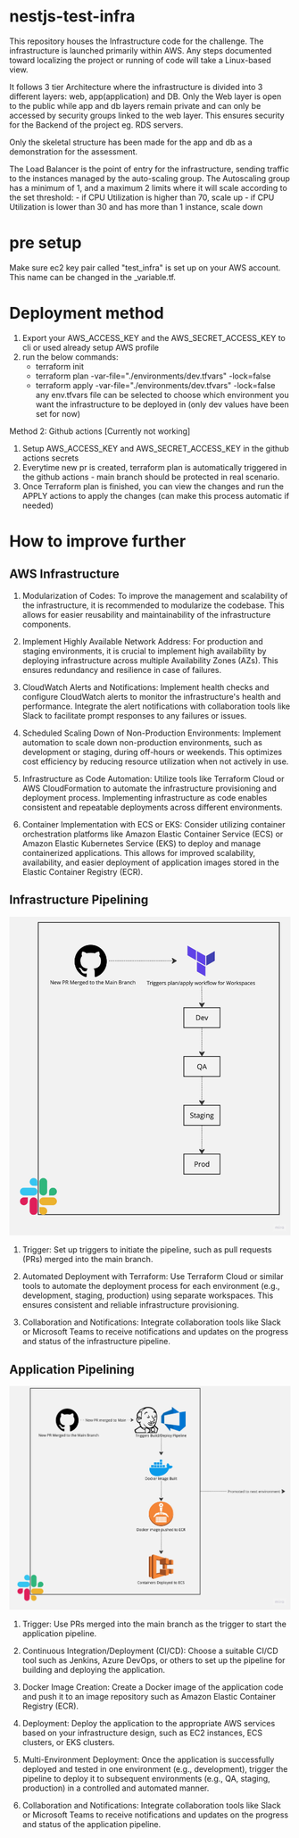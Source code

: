# nestjs-test-infra
This repository houses the Infrastructure code for the challenge. The infrastructure is launched primarily within AWS.
Any steps documented toward localizing the project or running of code will take a Linux-based view.

It follows 3 tier Architecture where the infrastructure is divided into 3 different layers: web, app(application) and DB. 
Only the Web layer is open to the public while app and db layers remain private and can only be accessed by security groups linked to the web layer. This ensures security for the Backend of the project eg. RDS servers. 

Only the skeletal structure has been made for the app and db as a demonstration for the assessment.

The Load Balancer is the point of entry for the infrastructure, sending traffic to the instances managed by the auto-scaling group. 
The Autoscaling group has a minimum of 1, and a maximum 2 limits where it will scale according to the set threshold:
     - if CPU Utilization is higher than 70, scale up
     - if CPU Utilization is lower than 30 and has  more than 1 instance, scale down


# pre setup 
Make sure ec2 key pair called "test_infra" is set up on your AWS account. 
This name can be changed in the _variable.tf.



# Deployment method 
1) Export your AWS_ACCESS_KEY and the AWS_SECRET_ACCESS_KEY to cli or used already setup AWS profile
2) run the below commands:
    - terraform init
    - terraform plan -var-file="./environments/dev.tfvars" -lock=false
    - terraform apply -var-file="./environments/dev.tfvars" -lock=false
any env.tfvars file can be selected to choose which environment you want the infrastructure to be deployed in (only dev values have been set for now)

Method 2: Github actions [Currently not working]
1) Setup AWS_ACCESS_KEY and AWS_SECRET_ACCESS_KEY in the github actions secrets 
2) Everytime new pr is created, terraform plan is automatically triggered in the github actions - main branch should be protected in real scenario. 
3) Once Terraform plan is finished, you can view the changes and run the APPLY actions to apply the changes (can make this process automatic if needed)

# How to improve further 

## AWS Infrastructure
1) Modularization of Codes: To improve the management and scalability of the infrastructure, it is recommended to modularize the codebase. This allows for easier reusability and maintainability of the infrastructure components.

2) Implement Highly Available Network Address: For production and staging environments, it is crucial to implement high availability by deploying infrastructure across multiple Availability Zones (AZs). This ensures redundancy and resilience in case of failures.

3) CloudWatch Alerts and Notifications: Implement health checks and configure CloudWatch alerts to monitor the infrastructure's health and performance. Integrate the alert notifications with collaboration tools like Slack to facilitate prompt responses to any failures or issues.

4) Scheduled Scaling Down of Non-Production Environments: Implement automation to scale down non-production environments, such as development or staging, during off-hours or weekends. This optimizes cost efficiency by reducing resource utilization when not actively in use.

5) Infrastructure as Code Automation: Utilize tools like Terraform Cloud or AWS CloudFormation to automate the infrastructure provisioning and deployment process. Implementing infrastructure as code enables consistent and repeatable deployments across different environments.

6) Container Implementation with ECS or EKS: Consider utilizing container orchestration platforms like Amazon Elastic Container Service (ECS) or Amazon Elastic Kubernetes Service (EKS) to deploy and manage containerized applications. This allows for improved scalability, availability, and easier deployment of application images stored in the Elastic Container Registry (ECR).

## Infrastructure Pipelining

![Infra pipeline](doc/InfraPipeline.jpeg?raw=true "Infrastructure pipeline")


1) Trigger: Set up triggers to initiate the pipeline, such as pull requests (PRs) merged into the main branch.

2) Automated Deployment with Terraform: Use Terraform Cloud or similar tools to automate the deployment process for each environment (e.g., development, staging, production) using separate workspaces. This ensures consistent and reliable infrastructure provisioning.

3) Collaboration and Notifications: Integrate collaboration tools like Slack or Microsoft Teams to receive notifications and updates on the progress and status of the infrastructure pipeline.

## Application Pipelining

![App pipeline](doc/ApplicationPipeline.jpeg?raw=true "Application pipeline")

1) Trigger: Use PRs merged into the main branch as the trigger to start the application pipeline.

2) Continuous Integration/Deployment (CI/CD): Choose a suitable CI/CD tool such as Jenkins, Azure DevOps, or others to set up the pipeline for building and deploying the application.

3) Docker Image Creation: Create a Docker image of the application code and push it to an image repository such as Amazon Elastic Container Registry (ECR).

4) Deployment: Deploy the application to the appropriate AWS services based on your infrastructure design, such as EC2 instances, ECS clusters, or EKS clusters.

5) Multi-Environment Deployment: Once the application is successfully deployed and tested in one environment (e.g., development), trigger the pipeline to deploy it to subsequent environments (e.g., QA, staging, production) in a controlled and automated manner.

6) Collaboration and Notifications: Integrate collaboration tools like Slack or Microsoft Teams to receive notifications and updates on the progress and status of the application pipeline.
